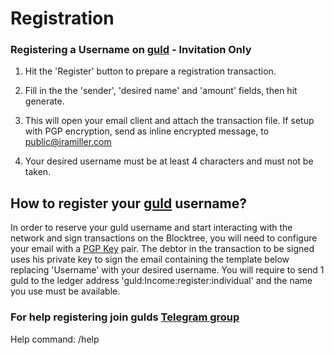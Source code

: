 # Registration

### **Registering a Username on [guld](http://guld.email/) - Invitation Only**

1. Hit the 'Register' button to prepare a registration transaction. 

2. Fill in the the 'sender', 'desired name' and 'amount' fields, then hit generate. 

3. This will open your email client and attach the transaction file. If setup with PGP encryption, send as inline encrypted message, to public@iramiller.com 

4. Your desired username must be at least 4 characters and must not be taken.

## **How to register your [guld](guld.io) username?**

In order to reserve your guld username and start interacting with the network and sign transactions on the Blocktree, you will need to configure your email with a [PGP Key](http://guld.email/4-FAQ.html) pair. The debtor in the transaction to be signed uses his private key to sign the email containing the template below replacing 'Username' with your desired username. You will require to send 1 guld to the ledger address 'guld:Income:register:individual' and the name you use must be available.

### **For help registering join gulds [Telegram group](https://t.me/guldcoin)**

Help command: /help
